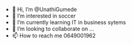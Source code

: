- 👋 Hi, I’m @UnathiGumede
- 👀 I’m interested in soccer
- 🌱 I’m currently learning IT in business sytems
- 💞️ I’m looking to collaborate on ...
- 📫 How to reach me 0649001962

<!---
UnathiGumede/UnathiGumede is a ✨ special ✨ repository because its `README.md` (this file) appears on your GitHub profile.
You can click the Preview link to take a look at your changes.
--->
